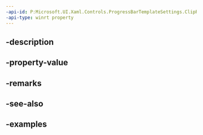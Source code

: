```yaml
---
-api-id: P:Microsoft.UI.Xaml.Controls.ProgressBarTemplateSettings.ClipRect
-api-type: winrt property
---
```


## -description

## -property-value

## -remarks

## -see-also

## -examples

